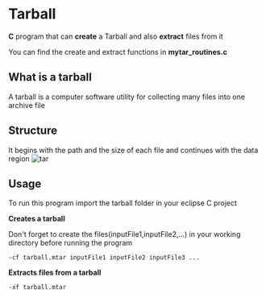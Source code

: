 # Tarball
<b>C</b> program that can <b>create</b> a Tarball and also <b>extract</b> files from it

You can find the create and extract functions in <b>mytar_routines.c</b>

## What is a tarball
A tarball is a computer software utility for collecting many files into one archive file

## Structure
It begins with the path and the size of each file and continues with the data region
![tar](https://user-images.githubusercontent.com/36489953/38105095-61a89274-338b-11e8-8a34-12ff8cab2c91.PNG)

## Usage

To run this program import the tarball folder in your eclipse C project

<b>Creates a tarball</b>

Don't forget to create the files(inputFile1,inputFile2,...) in your working directory before running the program
```
-cf tarball.mtar inputFile1 inputFile2 inputFile3 ...
```
<b>Extracts files from a tarball</b>
```
-xf tarball.mtar
```
